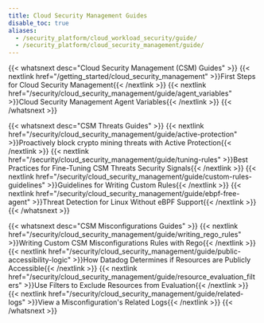 ```yaml
---
title: Cloud Security Management Guides
disable_toc: true
aliases:
  - /security_platform/cloud_workload_security/guide/
  - /security_platform/cloud_security_management/guide/
---
```



{{< whatsnext desc="Cloud Security Management (CSM) Guides" >}}
    {{< nextlink href="/getting_started/cloud_security_management" >}}First Steps for Cloud Security Management{{< /nextlink >}}
    {{< nextlink href="/security/cloud_security_management/guide/agent_variables" >}}Cloud Security Management Agent Variables{{< /nextlink >}}
{{< /whatsnext >}}

{{< whatsnext desc="CSM Threats Guides" >}}
    {{< nextlink href="/security/cloud_security_management/guide/active-protection" >}}Proactively block crypto mining threats with Active Protection{{< /nextlink >}}
    {{< nextlink href="/security/cloud_security_management/guide/tuning-rules" >}}Best Practices for Fine-Tuning CSM Threats Security Signals{{< /nextlink >}}
    {{< nextlink href="/security/cloud_security_management/guide/custom-rules-guidelines" >}}Guidelines for Writing Custom Rules{{< /nextlink >}}
    {{< nextlink href="/security/cloud_security_management/guide/ebpf-free-agent" >}}Threat Detection for Linux Without eBPF Support{{< /nextlink >}}
{{< /whatsnext >}}

{{< whatsnext desc="CSM Misconfigurations Guides" >}}
    {{< nextlink href="/security/cloud_security_management/guide/writing_rego_rules" >}}Writing Custom CSM Misconfigurations Rules with Rego{{< /nextlink >}}
    {{< nextlink href="/security/cloud_security_management/guide/public-accessibility-logic" >}}How Datadog Determines if Resources are Publicly Accessible{{< /nextlink >}}
    {{< nextlink href="/security/cloud_security_management/guide/resource_evaluation_filters" >}}Use Filters to Exclude Resources from Evaluation{{< /nextlink >}}
    {{< nextlink href="/security/cloud_security_management/guide/related-logs" >}}View a Misconfiguration's Related Logs{{< /nextlink >}}
{{< /whatsnext >}}